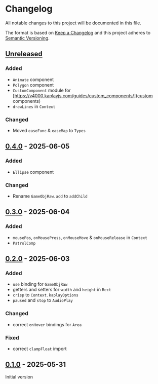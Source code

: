 # Changelog
All notable changes to this project will be documented in this file.

The format is based on [Keep a Changelog](https://keepachangelog.com/)
and this project adheres to [Semantic Versioning](https://semver.org/).

## [Unreleased]
### Added
- `Animate` component
- `Polygon` component
- `CustomComponent` module for [https://v4000.kaplayjs.com/guides/custom_components/](custom components)
- `drawLines` in `Context`

### Changed
- Moved `easeFunc` & `easeMap` to `Types`

## [0.4.0] - 2025-06-05
### Added
- `Ellipse` component

### Changed
- Rename `GameObjRaw.add` to `addChild`

## [0.3.0] - 2025-06-04
### Added
- `mousePos`, `onMousePress`, `onMouseMove` & `onMouseRelease` in `Context`
- `PatrolComp`

## [0.2.0] - 2025-06-03
### Added
- `use` binding for `GameObjRaw`
- getters and setters for `width` and `height` in `Rect`
- `crisp` to `Context.kaplayOptions`
- `paused` and `stop` to `AudioPlay`

### Changed
- correct `onHover` bindings for `Area`

### Fixed
- correct `clampFloat` import

## [0.1.0] - 2025-05-31
Initial version

[Unreleased]: https://example.com/compare/v0.4.0...HEAD
[0.4.0]: https://example.com/compare/v0.3.0...v0.4.0
[0.3.0]: https://example.com/compare/v0.2.0...v0.3.0
[0.2.0]: https://example.com/compare/v0.1.0...v0.2.0
[0.1.0]: https://example.com/releases/tag/v0.1.0
